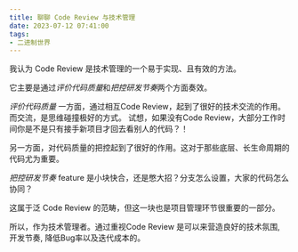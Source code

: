 ```yaml
---
title: 聊聊 Code Review 与技术管理
date: 2023-07-12 07:41:00
tags:
- 二进制世界
---
```


我认为 Code Review 是技术管理的一个易于实现、且有效的方法。

它主要是通过*评价代码质量*和*把控研发节奏*两个方面奏效。

*评价代码质量*
一方面，通过相互Code Review，起到了很好的技术交流的作用。而交流，是思维碰撞极好的方式。
试想，如果没有Code Review，大部分工作时间你是不是只有接手新项目才回去看别人的代码？！  

另一方面，对代码质量的把控起到了很好的作用。这对于那些底层、长生命周期的代码尤为重要。

*把控研发节奏*
feature 是小块快合，还是憋大招？分支怎么设置，大家的代码怎么协同？

这属于泛 Code Review 的范畴，但这一块也是项目管理环节很重要的一部分。

所以，作为技术管理者。通过重视Code Review 是可以来营造良好的技术氛围, 开发节奏, 降低Bug率以及迭代成本的。
